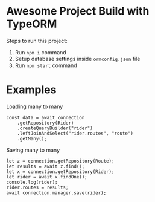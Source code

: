 # Awesome Project Build with TypeORM

Steps to run this project:

1. Run `npm i` command
2. Setup database settings inside `ormconfig.json` file
3. Run `npm start` command

# Examples

Loading many to many

```
const data = await connection
    .getRepository(Rider)
    .createQueryBuilder("rider")
    .leftJoinAndSelect("rider.routes", "route")
    .getMany();
```

Saving many to many

```
let z = connection.getRepository(Route);
let results = await z.find();
let x = connection.getRepository(Rider);
let rider = await x.findOne();
console.log(rider);
rider.routes = results;
await connection.manager.save(rider);

```
